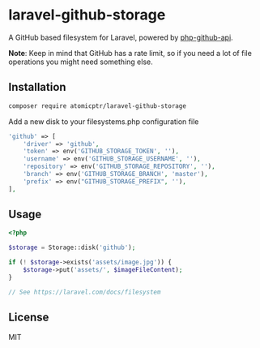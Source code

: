 # laravel-github-storage

A GitHub based filesystem for Laravel, powered by [php-github-api](https://github.com/KnpLabs/php-github-api).

**Note**: Keep in mind that GitHub has a rate limit, so if you need a lot of file operations you might
need something else.

## Installation

```bash
composer require atomicptr/laravel-github-storage
```

Add a new disk to your filesystems.php configuration file

```php
'github' => [
    'driver' => 'github',
    'token' => env('GITHUB_STORAGE_TOKEN', ''),
    'username' => env('GITHUB_STORAGE_USERNAME', ''),
    'repository' => env('GITHUB_STORAGE_REPOSITORY', ''),
    'branch' => env('GITHUB_STORAGE_BRANCH', 'master'),
    'prefix' => env("GITHUB_STORAGE_PREFIX", ''),
],
```

## Usage

```php
<?php

$storage = Storage::disk('github');

if (! $storage->exists('assets/image.jpg')) {
    $storage->put('assets/', $imageFileContent);
}

// See https://laravel.com/docs/filesystem
````

## License

MIT
